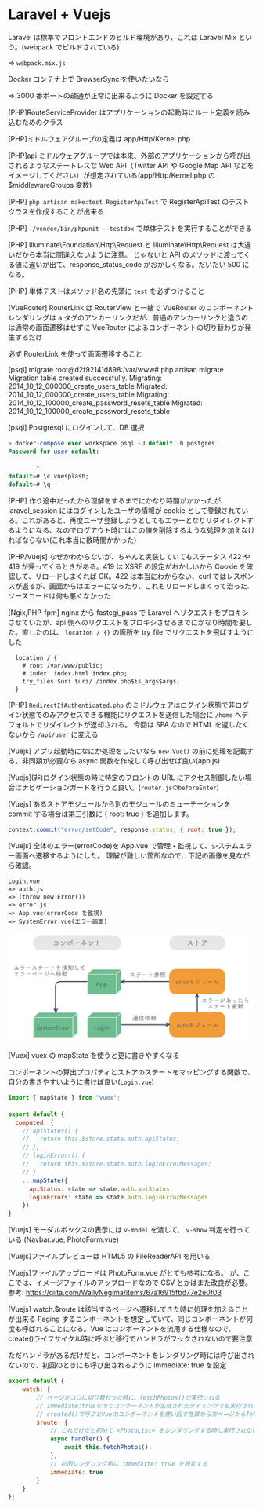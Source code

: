 # Laravel + Vuejs

Laravel は標準でフロントエンドのビルド環境があり、これは Laravel Mix という。(webpack でビルドされている)

=> `webpack.mix.js`

Docker コンテナ上で BrowserSync を使いたいなら

=> 3000 番ポートの疎通が正常に出来るように Docker を設定する

[PHP]RouteServiceProvider はアプリケーションの起動時にルート定義を読み込むためのクラス

[PHP]ミドルウェアグループの定義は app/Http/Kernel.php

[PHP]api ミドルウェアグループでは本来、外部のアプリケーションから呼び出されるようなステートレスな Web API（Twitter API や Google Map API などをイメージしてください）が想定されている(app/Http/Kernel.php の\$middlewareGroups 変数)

[PHP] `php artisan make:test RegisterApiTest` で RegisterApiTest のテストクラスを作成することが出来る

[PHP] `./vendor/bin/phpunit --testdox` で単体テストを実行することができる

[PHP] Illuminate\Foundation\Http\Request と Illuminate\Http\Request は大違いだから本当に間違えないように注意。
じゃないと API のメソッドに渡ってくる値に違いが出て、response_status_code がおかしくなる。だいたい 500 になる。

[PHP] 単体テストはメソッド名の先頭に `test` を必ずつけること

[VueRouter] RouterLink は RouterView と一緒で VueRouter のコンポーネント
レンダリングは a タグのアンカーリンクだが、普通のアンカーリンクと違うのは通常の画面遷移はせずに VueRouter によるコンポーネントの切り替わりが発生するだけ

必ず RouterLink を使って画面遷移すること

[psql] migrate
root@d2f92141d898:/var/www# php artisan migrate
Migration table created successfully.
Migrating: 2014_10_12_000000_create_users_table
Migrated: 2014_10_12_000000_create_users_table
Migrating: 2014_10_12_100000_create_password_resets_table
Migrated: 2014_10_12_100000_create_password_resets_table

[psql] Postgresql にログインして、DB 選択

```sql
> docker-compose exec workspace psql -U default -h postgres
Password for user default:

        ^
default=# \c vuesplash;
default=# \q
```

[PHP] 作り途中だったから理解をするまでにかなり時間がかかったが、laravel_session にはログインしたユーザの情報が cookie として登録されている。これがあると、再度ユーザ登録しようとしてもエラーとなりリダイレクトするようになる、なのでログアウト時にはこの値を削除するような処理を加えなければならない(これ本当に数時間かかった)

[PHP/Vuejs] なぜかわからないが、ちゃんと実装していてもステータス 422 や 419 が帰ってくるときがある。419 は XSRF の設定がおかしいから Cookie を確認して、リロードしまくれば OK。422 は本当にわからない、curl ではレスポンスが返るが、画面からはエラーになったり、これもリロードしまくって治った.ソースコードは何も悪くなかった

[Ngix,PHP-fpm] nginx から fastcgi_pass で Laravel へリクエストをプロキシさせていたが、api 側へのリクエストをプロキシさせるまでにかなり時間を要した。直したのは、 `location / {}` の箇所を try_file でリクエストを飛ばすようにした

```nginx
  location / {
    # root /var/www/public;
    # index  index.html index.php;
    try_files $uri $uri/ /index.php$is_args$args;
  }
```

[PHP] `RedirectIfAuthenticated.php` のミドルウェアはログイン状態で非ログイン状態でのみアクセスできる機能にリクエストを送信した場合に `/home` へデフォルトでリダイレクトが返却される。
今回は SPA なので HTML を返したくないから `/api/user` に変える

[Vuejs] アプリ起動時になにか処理をしたいなら `new Vue()` の前に処理を記載する。非同期が必要なら async 関数を作成して呼び出せば良い(app.js)

[Vuejs]\(非)ログイン状態の時に特定のフロントの URL にアクセス制御したい場合はナビゲーションガードを行うと良い。(`router.jsのbeforeEnter`)

[Vuejs] あるストアモジュールから別のモジュールのミューテーションを commit する場合は第三引数に { root: true } を追加します。

```js
context.commit("error/setCode", response.status, { root: true });
```

[Vuejs] 全体のエラー(errorCode)を App.vue で管理・監視して、システムエラー画面へ遷移するようにした。
理解が難しい箇所なので、下記の画像を見ながら確認。

```
Login.vue
=> auth.js
=> (throw new Error())
=> error.js
=> App.vue(errorCode を監視)
=> SystemError.vue(エラー画面)
```

![img1](./doc/fig-system-error.jpg)

[Vuex] vuex の mapState を使うと更に書きやすくなる

コンポーネントの算出プロパティとストアのステートをマッピングする関数で、
自分の書きやすいように書けば良い(`Login.vue`)

```js
import { mapState } from "vuex";

export default {
  computed: {
    // apiStatus() {
    //   return this.$store.state.auth.apiStatus;
    // },
    // loginErrors() {
    //   return this.$store.state.auth.loginErrorMessages;
    // }
    ...mapState({
      apiStatus: state => state.auth.apiStatus,
      loginErrors: state => state.auth.loginErrorMessages
    })
}
```

[Vuejs] モーダルボックスの表示には `v-model` を渡して、 `v-show` 判定を行っている (Navbar.vue, PhotoForm.vue)

[Vuejs]ファイルプレビューは HTML5 の FileReaderAPI を用いる

[Vuejs]ファイルアップロードは PhotoForm.vue がとても参考になる。
が、ここでは、イメージファイルのアップロードなので CSV とかはまた改良が必要。
参考: https://qiita.com/WallyNegima/items/67a16915fbd77e2e0f03

[Vuejs] watch.\$route は該当するページへ遷移してきた時に処理を加えることが出来る
Paging するコンポーネントを想定していて、同じコンポーネントが何度も呼ばれることになる。Vue はコンポーネントを流用する仕様なので、create()ライフサイクル時に呼ぶと移行でハンドラがフックされないので要注意

ただハンドラがあるだけだと、コンポーネントをレンダリング時には呼び出されないので、初回のときにも呼び出されるように immediate: true を設定

```js
export default {
    watch: {
        // ページがココに切り替わった時に、fetchPhotos()が実行される
        // immediate:trueなのでコンポーネントが生成されたタイミングでも実行される
        // created()で呼ぶとVueのコンポーネントを使い回す性質から次ページからfetchPhotos()が呼ばれない
        $route: {
            // これだけだと初めて <PhotoList> をレンダリングする時に実行されない
            async handler() {
                await this.fetchPhotos();
            },
            // 初回レンダリング用に immedaite: true を設定する
            immediate: true
        }
    }
};
```
